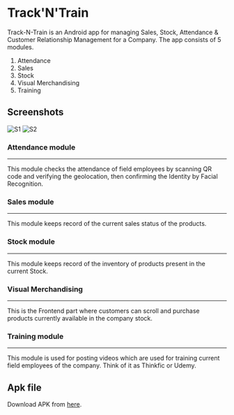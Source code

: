 # Track'N'Train

Track-N-Train is an Android app for managing Sales, Stock, Attendance & Customer Relationship Management for a Company.
The app consists of 5 modules.
1. Attendance
2. Sales
3. Stock
4. Visual Merchandising
5. Training

## Screenshots

![S1](https://i.imgur.com/4wdn8sE.jpg)
![S2](https://i.imgur.com/EKw5EUD.jpg)

### Attendance module
---------------------
This module checks the attendance of field employees by scanning QR code and verifying the geolocation, then confirming the Identity by Facial Recognition.

### Sales module
----------------
This module keeps record of the current sales status of the products.

### Stock module
----------------
This module keeps record of the inventory of products present in the current Stock.

### Visual Merchandising
------------------------
This is the Frontend part where customers can scroll and purchase products currently available in the company stock.

### Training module
-------------------
This module is used for posting videos which are used for training current field employees of the company. Think of it as Thinkfic or Udemy.

## Apk file

Download APK from [here](https://drive.google.com/file/d/0BwcoMJ0DNQ-RZ3YyVE92NUNRRHc/view?usp=sharing).
